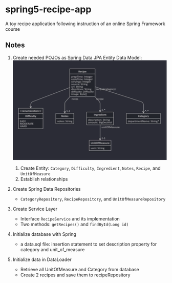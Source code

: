 # spring5-recipe-app
A toy recipe application following instruction of an online Spring Framework course

## Notes
1. Create needed POJOs as Spring Data JPA Entity
    Data Model: ![data_model](/imagesForReadMe/data_model.png)
    1. Create Entity: `Category`, `Difficulty`, `Ingredient`, `Notes`, `Recipe`, and `UnitOfMeasure`
    2. Establish relationships
   
2. Create Spring Data Repositories
    - `CategoryRepository`, `RecipeRepository`, and `UnitOfMeasureRepository`
    
3. Create Service Layer
    - Interface `RecipeService` and its implementation
    - Two methods: `getRecipes()` and `findById(Long id)`

4. Initialize database with Spring
    - a data.sql file: insertion statement to set description property for category and unit_of_measure

5. Initialize data in DataLoader
    - Retrieve all UnitOfMeasure and Category from database
    - Create 2 recipes and save them to recipeRepository
